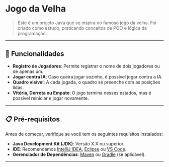 # Jogo da Velha

> Este é um projeto Java que se inspira no famoso jogo da velha. Foi criado como estudo, praticando conceitos de POO e lógica da programação.

---

## 🚀 Funcionalidades

- **Registro de Jogadores**: Permite registrar o nome de dois jogadores ou de apenas um.
- **Jogar contra IA**: Caso queira jogar sozinho, é possível jogar contra a IA.
- **Quadro visível**: A cada jogada, o quadro se preenche com as posições lidas.
- **Vitória, Derrota ou Empate**: O jogo termina nesses estados, mas é possível reiniciar e jogar novamente.

---

## 📋 Pré-requisitos

Antes de começar, verifique se você tem os seguintes requisitos instalados:

- **Java Development Kit (JDK)**: Versão X.X ou superior.
- **IDE**: Recomendamos [IntelliJ IDEA](https://www.jetbrains.com/idea/), [Eclipse](https://www.eclipse.org/) ou [VS Code](https://code.visualstudio.com/).
- **Gerenciador de Dependências**: [Maven](https://maven.apache.org/) ou [Gradle](https://gradle.org/) (se aplicável).

---